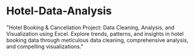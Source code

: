 # Hotel-Data-Analysis



"Hotel Booking & Cancellation Project: Data Cleaning, Analysis, and Visualization using Excel. 
Explore trends, patterns, and insights in hotel booking data through meticulous data cleaning, comprehensive analysis, and compelling visualizations."
